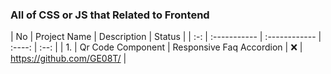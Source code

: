 ### All of CSS or JS that Related to Frontend
| No  | Project Name | Description   | Status | 
| :-: | :----------- | :------------ | :----: | :--: |
| 1. | Qr Code Component | Responsive Faq Accordion | :x: | https://github.com/GE08T/ |
